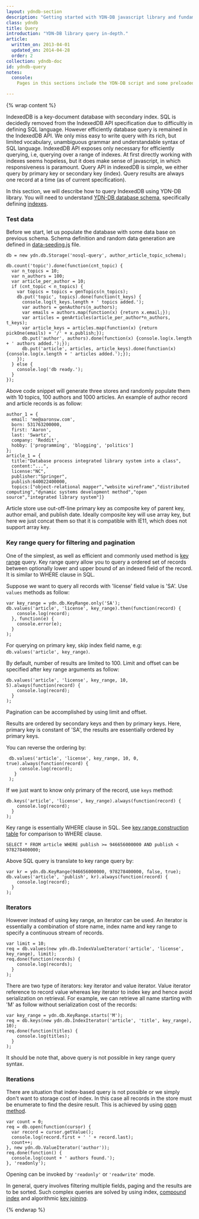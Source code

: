 ```yaml
---
layout: ydndb-section
description: "Getting started with YDN-DB javascript library and fundamental database concepts"
class: ydndb
title: Query
introduction: "YDN-DB library query in-depth."
article:
  written_on: 2013-04-01
  updated_on: 2014-04-28
  order: 2
collection: ydndb-doc
id: ydndb-query
notes:
  console:
    Pages in this sections include the YDN-DB script and some preloaded data and utility functions, so that you follow the sample code in your browser's developer console to see in action.

---
```


{% wrap content %}


IndexedDB is a key-document database with secondary index. SQL is decidedly removed from the IndexedDB API specification due to difficultly in defining SQL language. However efficiently database query is remained in the IndexedDB API. We only miss easy to write query with its rich, but limited vocabulary, unambiguous grammar and understandable syntax of SQL language. IndexedDB API exposes only necessary for efficiently querying, i.e, querying over a range of indexes. At first directly working with indexes seems hopeless, but it does make sense of javascript, in which responsiveness is paramount. Query API in indexedDB is simple, we either query by primary key or secondary key (index). Query results are always one record at a time (as of current specification).

In this section, we will describe how to query IndexedDB using YDN-DB library. You will need to understand [YDN-DB database schema](../setup/schema.html), specifically defining [indexes](../setup/index.html).

### Test data

<script src="/js/ydn-db/data-seeding.js"></script>

Before we start, let us populate the database with some data base on previous schema. Schema definition and random data generation are defined in [data-seeding.js](http://dev.yathit.com/js/ydn-db/data-seeding.js) file.

    db = new ydn.db.Storage('nosql-query', author_article_topic_schema);

    db.count('topic').done(function(cnt_topic) {
      var n_topics = 10;
      var n_authors = 100;
      var article_per_author = 10;
      if (cnt_topic < n_topics) {
        var topics = topics = genTopics(n_topics);
        db.put('topic', topics).done(function(t_keys) {
          console.log(t_keys.length + ' topics added.');
          var authors = genAuthors(n_authors);
          var emails = authors.map(function(x) {return x.email;});
          var articles = genArticles(article_per_author*n_authors, t_keys);
          var article_keys = articles.map(function(x) {return pickOne(emails) + '/' + x.publish;});
          db.put('author', authors).done(function(x) {console.log(x.length + ' authors added.');});
          db.put('article', articles, article_keys).done(function(x) {console.log(x.length + ' articles added.');});
        });
      } else {
        console.log('db ready.');
      }
    });

Above code snippet will generate three stores and randomly populate them with 10 topics, 100 authors and 1000 articles. An example of author record and article records is as follow:

    author_1 = {
      email: 'me@aaronsw.com',
      born: 531763200000,
      first: 'Aaron',
      last: 'Swartz',
      company: 'Reddit',
      hobby: ['programming', 'blogging', 'politics']
    };
    article_1 = {
      title:"Database process integrated library system into a class",
      content:"...",
      license:"NC",
      publisher:"Springer",
      publish:640022400000,
      topics:["object-relational mapper","website wireframe","distributed computing","dynamic systems development method","open source","integrated library system"]}

Article store use out-off-line primary key as composite key of parent key, author email, and publish date. Ideally composite key will use array key, but here we just concat them so that it is compatible with IE11, which does not support array key.


### Key range query for filtering and pagination

One of the simplest, as well as efficient and commonly used method is [key range](../setup/key.html#keyrange) query. Key range query allow you to query a ordered set of records between optionally lower and upper bound of an indexed field of the record. It is similar to WHERE clause in SQL.

Suppose we want to query all records with 'license' field value is 'SA'. Use `values` methods as follow:

    var key_range = ydn.db.KeyRange.only('SA');
    db.values('article', 'license', key_range).then(function(record) {
        console.log(record);
      }, function(e) {
        console.error(e);
      }
    );

For querying on primary key, skip index field name, e.g: `db.values('article', key_range)`.

By default, number of results are limited to 100. Limit and offset can be specified after key range arguments as follow:

    db.values('article', 'license', key_range, 10, 5).always(function(record) {
        console.log(record);
      }
    );

Pagination can be accomplished by using limit and offset.

Results are ordered by secondary keys and then by primary keys. Here, primary key is constant of 'SA', the results are essentially ordered by primary keys.

You can reverse the ordering by:

     db.values('article', 'license', key_range, 10, 0, true).always(function(record) {
         console.log(record);
       }
     );

If we just want to know only primary of the record, use `keys` method:

    db.keys('article', 'license', key_range).always(function(record) {
        console.log(record);
      }
    );

Key range is essentially WHERE clause in SQL. See [key range construction table](../setup/key.html#keyrange) for comparison to WHERE clause.

    SELECT * FROM article WHERE publish >= 946656000000 AND publish < 978278400000;

Above SQL query is translate to key range query by:

    var kr = ydn.db.KeyRange(946656000000, 978278400000, false, true);
    db.values('article', 'publish', kr).always(function(record) {
        console.log(record);
      }
    );

### Iterators

However instead of using key range, an iterator can be used. An iterator is essentially a combination of store name, index name and key range to specify a continuous stream of records.

    var limit = 10;
    req = db.values(new ydn.db.IndexValueIterator('article', 'license', key_range), limit);
    req.done(function(records) {
        console.log(records);
      }
    );

There are two type of iterators: key iterator and value iterator. Value iterator reference to record value whereas key iterator to index key and hence avoid serialization on retrieval. For example, we can retrieve all name starting with 'M' as follow without serialization cost of the records:

    var key_range = ydn.db.KeyRange.starts('M');
    req = db.keys(new ydn.db.IndexIterator('article', 'title', key_range), 10);
    req.done(function(titles) {
        console.log(titles);
      }
    );

It should be note that, above query is not possible in key range query syntax.

### Iterations

There are situation that index-based query is not possible or we simply don't want to storage cost of index. In this case all records in the store must be enumerate to find the desire result. This is achieved by using [open method](/api/ydn/db/storage.html#open).

    var count = 0;
    req = db.open(function(cursor) {
      var record = cursor.getValue();
      console.log(record.first + ' ' + record.last);
      count++;
    }, new ydn.db.ValueIterator('author'));
    req.done(function() {
      console.log(count + ' authors found.');
    }, 'readonly');

Opening can be invoked by `'readonly'` or `'readwrite'` mode.

In general, query involves filtering multiple fields, paging and the results are to be sorted. Such complex queries are solved by using index, [compound index](compound-index.html) and algorithmic [key joining](key-joining.html).

{% endwrap %}

